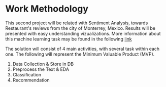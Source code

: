 # Work Methodology  
This second project will be related with Sentiment Analysis, towards Restaurant's reviews from the city of Monterrey, Mexico. Results will be presented with easy understanding vizualizations. More information about this machine learning task may be found in the following [link](https://medium.com/analytics-vidhya&restaurant-reviews-sentiment-analysis-and-reccomendation-9bdf31a0b20)  

The solution will consist of 4 main activities, with several task within each one. The following will represent the Minimum Valuable Product (MVP).  
1. Data Collection & Store in DB
2. Preprocess the Text & EDA
3. Classification
4. Recommendation